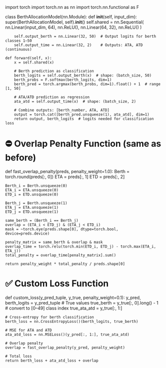 import torch
import torch.nn as nn
import torch.nn.functional as F

class BerthAllocationModel(nn.Module):
    def __init__(self, input_dim):
        super(BerthAllocationModel, self).__init__()
        self.shared = nn.Sequential(
            nn.Linear(input_dim, 64),
            nn.ReLU(),
            nn.Linear(64, 32),
            nn.ReLU()
        )

        self.output_berth = nn.Linear(32, 50)  # Output logits for berth classes 1–50
        self.output_time = nn.Linear(32, 2)    # Outputs: ATA, ATD (continuous)

    def forward(self, x):
        x = self.shared(x)

        # Berth prediction as classification
        berth_logits = self.output_berth(x)  # shape: (batch_size, 50)
        berth_probs = F.softmax(berth_logits, dim=1)
        berth_pred = torch.argmax(berth_probs, dim=1).float() + 1  # range [1, 50]

        # ATA/ATD prediction as regression
        ata_atd = self.output_time(x)  # shape: (batch_size, 2)

        # Combine outputs: [berth_number, ATA, ATD]
        output = torch.cat([berth_pred.unsqueeze(1), ata_atd], dim=1)
        return output, berth_logits  # logits needed for classification loss


# ⛔ Overlap Penalty Function (same as before)
def fast_overlap_penalty(preds, penalty_weight=1.0):
    Berth = torch.round(preds[:, 0])
    ETA = preds[:, 1]
    ETD = preds[:, 2]

    Berth_i = Berth.unsqueeze(0)
    ETA_i = ETA.unsqueeze(0)
    ETD_i = ETD.unsqueeze(0)

    Berth_j = Berth.unsqueeze(1)
    ETA_j = ETA.unsqueeze(1)
    ETD_j = ETD.unsqueeze(1)

    same_berth = (Berth_i == Berth_j)
    overlap = (ETA_i < ETD_j) & (ETA_j < ETD_i)
    mask = ~torch.eye(preds.shape[0], dtype=torch.bool, device=preds.device)

    penalty_matrix = same_berth & overlap & mask
    overlap_time = torch.relu(torch.min(ETD_i, ETD_j) - torch.max(ETA_i, ETA_j))
    total_penalty = overlap_time[penalty_matrix].sum()

    return penalty_weight * total_penalty / preds.shape[0]


# ✅ Custom Loss Function
def custom_loss(y_pred_tuple, y_true, penalty_weight=0.1):
    y_pred, berth_logits = y_pred_tuple
    # True values
    true_berth = y_true[:, 0].long() - 1  # convert to [0–49] class index
    true_ata_atd = y_true[:, 1:]

    # Cross-entropy for berth classification
    berth_loss = nn.CrossEntropyLoss()(berth_logits, true_berth)

    # MSE for ATA and ATD
    ata_atd_loss = nn.MSELoss()(y_pred[:, 1:], true_ata_atd)

    # Overlap penalty
    overlap = fast_overlap_penalty(y_pred, penalty_weight)

    # Total loss
    return berth_loss + ata_atd_loss + overlap
